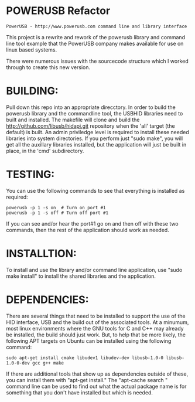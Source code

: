 # POWERUSB Refactor

	PowerUSB - http://www.powerusb.com command line and library interface

This project is a rewrite and rework of the powerusb library and command line tool example that the PowerUSB company makes available for use on linux based systems.

There were numerous issues with the sourcecode structure which I worked through to create this new version.

# BUILDING:
Pull down this repo into an appropriate direcctory. In order to build the powerusb library and the commandline tool, the USBHID libraries need to built and installed. The makefile will clone and build the http://github.com/libusb/hidapi.git repository when the 'all' target (the default) is built.  An admin priviledge level is required to install these needed libraries into system directories.  If you perform just "sudo make", you will get all the auxillary libraries installed, but the application will just be built in place, in the 'cmd' subdirectory.

# TESTING:
You can use the following commands to see that everything is installed as required:

	powerusb -p 1 -s on  # Turn on port #1
	powerusb -p 1 -s off # Turn off port #1

If you can see and/or hear the port#1 go on and then off with these two commands, then the rest of the application should work as needed.

# INSTALLTION:
To install and use the library and/or command line application, use "sudo make install" to install the shared libraries and the application.

# DEPENDENCIES:
There are several things that need to be installed to support the use of the HID interface, USB and the build out of the associated tools.  At a minumum, most linux environments where the GNU tools for C and C++ may already be installed, the build should just work.  But, to help that be more likely, the following APT targets on Ubuntu can be installed using the following command:

	sudo apt-get install cmake libudev1 libudev-dev libusb-1.0-0 libusb-1.0-0-dev gcc g++ make

If there are additional tools that show up as dependencies outside of these, you can install them with "apt-get install."  The "apt-cache search <name>" command line can be used to find out what the actual package name is for something that you don't have installed but which is needed.
